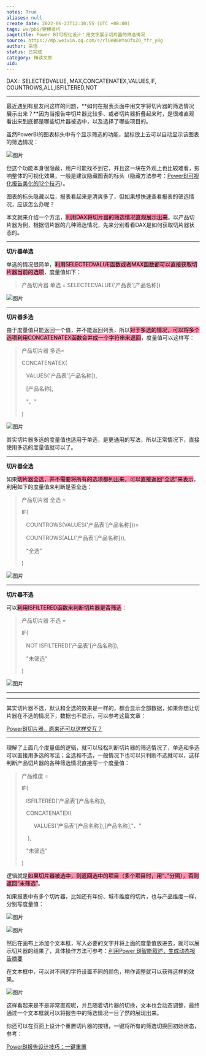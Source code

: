 ```yaml
---
notes: True
aliases: null
create_date: 2022-06-23T12:30:55 (UTC +08:00)
tags: wx/pbi/建模技巧
pagetitle: Power BI可视化设计：用文字展示切片器的筛选情况
source: https://mp.weixin.qq.com/s/rlUeB6WYoOfxZO_Yfr_y8g
author: 采悟
status: 已完成
category: 精读文章
uid: 
---
```


DAX:: SELECTEDVALUE, MAX,CONCATENATEX,VALUES,IF, COUNTROWS,ALL,ISFILTERED,NOT

---

最近遇到有星友问这样的问题，**如何在报表页面中用文字将切片器的筛选情况展示出来？**因为当报告中切片器比较多、或者切片器折叠起来时，是很难直观看出来到底都是哪些切片器被选中，以及选择了哪些项目的。

虽然PowerBI的图表标头中有个显示筛选的功能，鼠标放上去可以自动显示该图表的筛选情况：

![图片](https://mmbiz.qpic.cn/mmbiz_png/aHEbZtANQJMuv84Ae1sR3bYYb7cnOIhSHZfYnIvGellibGyIroEuRyeG4sk0twNviaB1TNql7ImYRvMJweOiciavSQ/640?wx_fmt=png&wxfrom=5&wx_lazy=1&wx_co=1)

但这个功能本身很隐蔽，用户可能找不到它，并且这一块在外观上也比较难看，影响整体的可视化效果，一般是建议隐藏图表的标头（隐藏方法参考：[PowerBI可视化报告美化的12个技巧](http://mp.weixin.qq.com/s?__biz=MzA4MzQwMjY4MA==&mid=2484079925&idx=1&sn=32669d2ea59d10d480c386f4f2306d56&chksm=8e13a7e2b9642ef4a327fa1cb8cf7a3b33f4a371b23888b407c4824ab9bf9354b2f629f3584a&scene=21#wechat_redirect)）。

图表的标头隐藏以后，报表看起来是清爽多了，但如果想快速查看报表的筛选情况，应该怎么办呢？

本文就来介绍一个方法，<mark style="background: #FF5582A6;">利用DAX将切片器的筛选情况直观展示出来</mark>。以产品切片器为例，根据切片器的几种筛选情况，先来分别看看DAX是如何获取切片器状态的。  

___

**切片器单选**

单选的情况很简单，<mark style="background: #FF5582A6;">利用SELECTEDVALUE函数或者MAX函数都可以直接获取切片器当前的选项</mark>，度量值如下：

> 产品切片器 单选 \= SELECTEDVALUE('产品表'\[产品名称\])

![图片](https://mmbiz.qpic.cn/mmbiz_png/aHEbZtANQJMuv84Ae1sR3bYYb7cnOIhSjbIIOsWxE4Kd5kJlnVRRPiaMJvz4qQmWriaFduhia53pMVnRnesmCzeMQ/640?wx_fmt=png&wxfrom=5&wx_lazy=1&wx_co=1)

___

**切片器多选**

由于度量值只能返回一个值，并不能返回列表，所以<mark style="background: #FF5582A6;">对于多选的情况，可以将多个选项利用CONCATENATEX函数合并成一个字符串来返回</mark>，度量值可以这样写：

> 产品切片器 多选\=
> 
> CONCATENATEX(
> 
>    VALUES('产品表'\[产品名称\]),
> 
>    \[产品名称\],
> 
>    "、"
> 
> )

![图片](https://mmbiz.qpic.cn/mmbiz_png/aHEbZtANQJMuv84Ae1sR3bYYb7cnOIhSJnX9QluBD9LxHIgd7CwY3Z2Zfzhn3wmc01iaCS5ecqTsdP0BfdBeKzQ/640?wx_fmt=png&wxfrom=5&wx_lazy=1&wx_co=1)

其实切片器多选的度量值也适用于单选，是更通用的写法，所以正常情况下，直接使用多选的度量值就可以了。  

___

**切片器全选**

如果<mark style="background: #FF5582A6;">切片器全选，并不需要将所有的选项都列出来，可以直接返回“全选”来表示</mark>，利用如下的度量值来判断是否全选：  

> 产品切片器 全选 =
> 
> IF(
> 
>    COUNTROWS(VALUES('产品表'\[产品名称\]))=
> 
>    COUNTROWS(ALL('产品表'\[产品名称\])),
> 
>    "全选"
> 
> )

![图片](https://mmbiz.qpic.cn/mmbiz_png/aHEbZtANQJMuv84Ae1sR3bYYb7cnOIhSGtkY0Au61mxx5oT9RcatHWmzsXkGqAicdFQ6ric7onaGCvKUvkoIvQUw/640?wx_fmt=png&wxfrom=5&wx_lazy=1&wx_co=1)

___

**切片器不选**

可以<mark style="background: #FF5582A6;">利用ISFILTERED函数来判断切片器是否筛选</mark>：

> 产品切片器 不选 \=
> 
> IF(
> 
>    NOT ISFILTERED('产品表'\[产品名称\]),
> 
>    "未筛选"
> 
> )

![图片](https://mmbiz.qpic.cn/mmbiz_png/aHEbZtANQJMuv84Ae1sR3bYYb7cnOIhSIY7HAiaL9poOX8h0wQ7RIAq06GLDbPTYbl3vicb43XqwGGcSbLhrbX8Q/640?wx_fmt=png&wxfrom=5&wx_lazy=1&wx_co=1)

___

___

其实切片器不选，默认和全选的效果是一样的，都会显示全部数据，如果你想让切片器在不选的情况下，数据也不显示，可以参考这篇文章：

[PowerBI切片器，原来还可以这样交互？](http://mp.weixin.qq.com/s?__biz=MzA4MzQwMjY4MA==&mid=2484074281&idx=1&sn=ea825a10f8bb56815772997dcccfff08&chksm=8e0c5dfeb97bd4e8b6bf810457b5c579cf6633545260ce2097d21bc48e187bd88f49f3c528bf&scene=21#wechat_redirect)

___

理解了上面几个度量值的逻辑，就可以轻松判断切片器的筛选情况了，单选和多选可以直接用多选的写法；全选和不选，一般情况下也可以只判断不选就可以，这样判断产品切片器的各种筛选情况直接写一个度量值：  

> 产品维度 =
> 
> IF(
> 
>    ISFILTERED('产品表'\[产品名称\]),
> 
>    CONCATENATEX(
> 
>         VALUES('产品表'\[产品名称\]),\[产品名称\],"、"
> 
>     ),
> 
>    "未筛选"
> 
> )

逻辑就是<mark style="background: #FF5582A6;">如果切片器被选中，则返回选中的项目（多个项目时，用“、”分隔），否则返回“未筛选”</mark>。

如果报表中有多个切片器，比如还有年份、城市维度的切片，也与产品维度一样，分别写度量值：

![图片](https://mmbiz.qpic.cn/mmbiz_png/aHEbZtANQJMuv84Ae1sR3bYYb7cnOIhSLBexFoaeBJvGA91nLIriarjOz7LU5LwT2ddza3JNYQqv0ACyibJhX4BA/640?wx_fmt=png&wxfrom=5&wx_lazy=1&wx_co=1)

![图片](https://mmbiz.qpic.cn/mmbiz_png/aHEbZtANQJMuv84Ae1sR3bYYb7cnOIhS9a637JQDFydvGvZibFCH297uPR5WF5SKp5TibzO6pHToicqSHEDwUyEtQ/640?wx_fmt=png&wxfrom=5&wx_lazy=1&wx_co=1)

然后在画布上添加个文本框，写入必要的文字并将上面的度量值放进去，就可以展示切片器的结果了，具体操作方法可参考：[利用Power BI智能叙述，生成动态报告摘要](http://mp.weixin.qq.com/s?__biz=MzA4MzQwMjY4MA==&mid=2484073801&idx=1&sn=3a6dcd73ed52e77a4159612fe49af3e7&chksm=8e0c5f9eb97bd68889ce7e6ae0af81e62b7ed6b7ea7827deb5ca1ba097c14e4965889736baa4&scene=21#wechat_redirect)

在文本框中，可以对不同的字符设置不同的颜色，稍作调整就可以获得这样的效果。

![图片](https://mmbiz.qpic.cn/mmbiz_png/aHEbZtANQJMuv84Ae1sR3bYYb7cnOIhSrMnXJiccln4RwxqAf6I777UMB5t5Th2yKRcGW3B2mne0bd9ZGS9yEJA/640?wx_fmt=png&wxfrom=5&wx_lazy=1&wx_co=1)

这样看起来是不是非常直观呢，并且随着切片器的切换，文本也会动态调整，最终通过一个文本框就可以将报告中的筛选情况一目了然的展现出来。

你还可以在页面上设计个重置切片器的按钮，一键将所有的筛选切换回初始状态，参考：

[PowerBI报告设计技巧：一键重置](http://mp.weixin.qq.com/s?__biz=MzA4MzQwMjY4MA==&mid=2484073105&idx=1&sn=630078447d92ab54c9c049fb8a656953&chksm=8e0c5846b97bd150bd23d3af28b62bf9813d17b339a2a4199096cdb076fd664b0e744d2808b8&scene=21#wechat_redirect)

